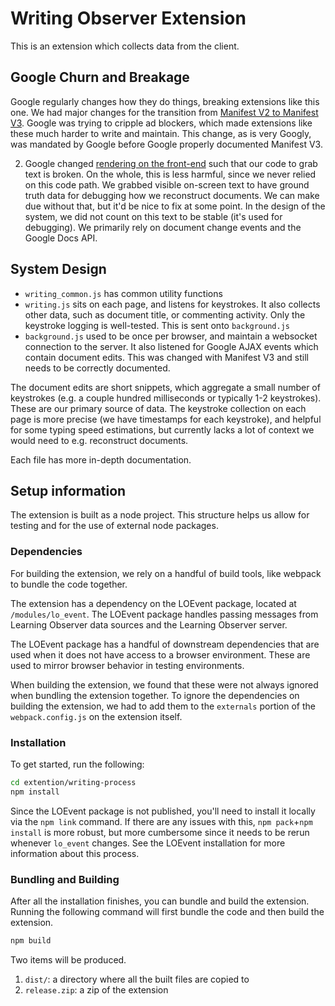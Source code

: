 # Writing Observer Extension

This is an extension which collects data from the client.

## Google Churn and Breakage

Google regularly changes how they do things, breaking extensions like
this one. We had major changes for the transition from
[Manifest V2 to Manifest V3](https://developer.chrome.com/docs/extensions/mv3/mv2-sunset/). 
Google was trying to cripple ad blockers, which made extensions like
these much harder to write and maintain. This change, as is very
Googly, was mandated by Google before Google properly documented Manifest V3.

2. Google changed [rendering on the
front-end](https://workspaceupdates.googleblog.com/2021/05/Google-Docs-Canvas-Based-Rendering-Update.html)
such that our code to grab text is broken. On the whole, this is less
harmful, since we never relied on this code path. We grabbed visible
on-screen text to have ground truth data for debugging how we
reconstruct documents. We can make due without that, but it'd be nice
to fix at some point. In the design of the system, we did not count on
this text to be stable (it's used for debugging). We primarily rely on
document change events and the Google Docs API.

## System Design

* `writing_common.js` has common utility functions
* `writing.js` sits on each page, and listens for keystrokes. It also
  collects other data, such as document title, or commenting activity.
  Only the keystroke logging is well-tested. This is sent onto
  `background.js`
* `background.js` used to be once per browser, and maintain a
  websocket connection to the server. It also listened for Google AJAX
  events which contain document edits. This was changed with Manifest
  V3 and still needs to be correctly documented.

The document edits are short snippets, which aggregate a small number
of keystrokes (e.g. a couple hundred milliseconds or typically 1-2
keystrokes). These are our primary source of data. The keystroke
collection on each page is more precise (we have timestamps for each
keystroke), and helpful for some typing speed estimations, but
currently lacks a lot of context we would need to e.g. reconstruct
documents.

Each file has more in-depth documentation.

## Setup information

The extension is built as a node project. This structure helps us allow for testing and for the use of external node packages.

### Dependencies

For building the extension, we rely on a handful of build tools, like webpack to bundle the code together.

The extension has a dependency on the LOEvent package, located at `/modules/lo_event`. The LOEvent package handles passing messages from Learning Observer data sources and the Learning Observer server.

The LOEvent package has a handful of downstream dependencies that are used when it does not have access to a browser environment. These are used to mirror browser behavior in testing environments.

When building the extension, we found that these were not always ignored when bundling the extension together. To ignore the dependencies on building the extension, we had to add them to the `externals` portion of the `webpack.config.js` on the extension itself.

### Installation

To get started, run the following:

```bash
cd extention/writing-process
npm install
```

Since the LOEvent package is not published, you'll need to install it locally via the `npm link` command. If there are any issues with this, `npm pack`+`npm install` is more robust, but more cumbersome since it needs to be rerun whenever `lo_event` changes. See the LOEvent installation for more information about this process.

### Bundling and Building

After all the installation finishes, you can bundle and build the extension. Running the following command will first bundle the code and then build the extension.

```bash
npm build
```

Two items will be produced.

1. `dist/`: a directory where all the built files are copied to
2. `release.zip`: a zip of the extension
